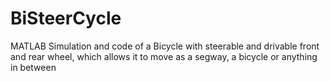 # BiSteerCycle
MATLAB Simulation and code of a Bicycle with steerable and drivable front and rear wheel, which allows it to move as a segway, a bicycle or anything in between
